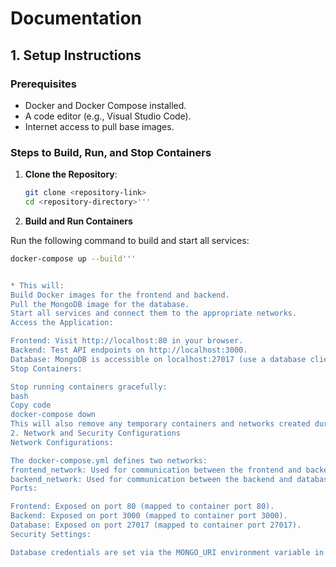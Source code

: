 # Documentation

## 1. Setup Instructions

### Prerequisites
- Docker and Docker Compose installed.
- A code editor (e.g., Visual Studio Code).
- Internet access to pull base images.

### Steps to Build, Run, and Stop Containers

1. **Clone the Repository**:
   ```bash
   git clone <repository-link>
   cd <repository-directory>'''
2. **Build and Run Containers**

Run the following command to build and start all services:

```bash
docker-compose up --build'''


* This will:
Build Docker images for the frontend and backend.
Pull the MongoDB image for the database.
Start all services and connect them to the appropriate networks.
Access the Application:

Frontend: Visit http://localhost:80 in your browser.
Backend: Test API endpoints on http://localhost:3000.
Database: MongoDB is accessible on localhost:27017 (use a database client if needed).
Stop Containers:

Stop running containers gracefully:
bash
Copy code
docker-compose down
This will also remove any temporary containers and networks created during the session.
2. Network and Security Configurations
Network Configurations:

The docker-compose.yml defines two networks:
frontend_network: Used for communication between the frontend and backend.
backend_network: Used for communication between the backend and database.
Ports:

Frontend: Exposed on port 80 (mapped to container port 80).
Backend: Exposed on port 3000 (mapped to container port 3000).
Database: Exposed on port 27017 (mapped to container port 27017).
Security Settings:

Database credentials are set via the MONGO_URI environment variable in the backend service.
